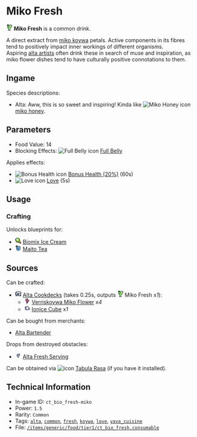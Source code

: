 # Miko Fresh

<img src="https://raw.githubusercontent.com/Ceterai/Enternia/main/items/generic/food/tier1/ct_bio_fresh.png" alt="Miko Fresh icon" loading="lazy" width="auto" height="16px"/> **Miko Fresh** is a common drink.

A direct extract from [miko koywa](https://ceterai.github.io/MyEnternia/Wiki/mikokoywa) petals. Active components in its fibres tend to positively impact inner workings of different organisms.  
Aspiring [alta artists](https://ceterai.github.io/MyEnternia/Wiki/AltaArtist) often drink these in search of muse and inspiration, as miko flower dishes tend to have culturally positive connotations to them.

## Ingame

Species descriptions:

- Alta: Aww, this is so sweet and inspiring! Kinda like <img src="https://raw.githubusercontent.com/Ceterai/Enternia/main/assetMissing.png" alt="Miko Honey icon" loading="lazy" width="auto" height="16px"/> [miko honey](https://ceterai.github.io/MyEnternia/Wiki/MikoHoney).

## Parameters

- Food Value: 14
- Blocking Effects:  <img src="https://starbounder.org/mediawiki/images/6/60/Status_Well_Fed.png" alt="Full Belly icon" loading="lazy" width="16px" height="16px"/> [Full Belly](https://starbounder.org/Full_Belly)

Applies effects:

- <img src="https://starbounder.org/mediawiki/images/thumb/1/16/Status_Health_Boost.png/48px-Status_Health_Boost.png" alt="Bonus Health icon" loading="lazy" width="16px" height="16px"/> [Bonus Health (20%)](https://starbounder.org/Status_Effects#Stat_Boosts) (60s)
- <img src="https://starbounder.org/mediawiki/images/4/44/Health_Icon.png" alt="Love icon" loading="lazy" width="15px" height="15px"/> [Love](https://starbounder.org/Personality#NPC_Reactions) (5s)

## Usage

### Crafting

Unlocks blueprints for:

- <img src="https://raw.githubusercontent.com/Ceterai/Enternia/main/items/generic/food/tier2/ct_biomix_icecream.png" alt="Biomix Ice Cream icon" loading="lazy" width="auto" height="16px"/> [Biomix Ice Cream](https://ceterai.github.io/MyEnternia/Wiki/BiomixIceCream)
- <img src="https://raw.githubusercontent.com/Ceterai/Enternia/main/items/generic/food/tier2/ct_maito_tea.png" alt="Maito Tea icon" loading="lazy" width="auto" height="16px"/> [Maito Tea](https://ceterai.github.io/MyEnternia/Wiki/MaitoTea)

## Sources

Can be crafted:

- ![ ](https://raw.githubusercontent.com/Ceterai/Enternia/main/objects/alta/cooking/cookdecks/icon.png) [Alta Cookdecks](https://ceterai.github.io/MyEnternia/Wiki/AltaCookdecks) (takes 0.25s, outputs <img src="https://raw.githubusercontent.com/Ceterai/Enternia/main/items/generic/food/tier1/ct_bio_fresh.png" alt="Miko Fresh icon" loading="lazy" width="auto" height="16px"/> Miko Fresh x*1*):
  - <img src="https://raw.githubusercontent.com/Ceterai/Enternia/main/objects/biome/alterash/koywa/flowers/miko/icon.png" alt="Verriskoywa Miko Flower icon" loading="lazy" width="auto" height="16px"/> [Verriskoywa Miko Flower](https://ceterai.github.io/MyEnternia/Wiki/VerriskoywaMikoFlower) x*4*
  - <img src="https://raw.githubusercontent.com/Ceterai/Enternia/main/items/generic/food/other/ct_ionice_cube.png" alt="Ionice Cube icon" loading="lazy" width="auto" height="16px"/> [Ionice Cube](https://ceterai.github.io/MyEnternia/Wiki/IoniceCube) x*1*

Can be bought from merchants:

- [Alta Bartender](https://ceterai.github.io/MyEnternia/Wiki/AltaBartender)

Drops from destroyed obstacles:

- <img src="https://raw.githubusercontent.com/Ceterai/Enternia/main/objects/alta/special/food/fresh/icon.png" alt="Alta Fresh Serving icon" loading="lazy" width="auto" height="16px"/> [Alta Fresh Serving](https://ceterai.github.io/MyEnternia/Wiki/AltaFreshServing)

Can be obtained via <img src="https://steamuserimages-a.akamaihd.net/ugc/263843960696222713/3EC9A7C005541F7D577EBCB8C5736B4EFC9973D6/" alt="icon" width="8" height="12"/> [Tabula Rasa](https://community.playstarbound.com/resources/the-tabula-rasa.3222/) (if you have it installed).

## Technical Information

- In-game ID: `ct_bio_fresh-miko`
- Power: `1.5`
- Rarity: `Common`
- Tags: [`alta`](https://ceterai.github.io/MyEnternia/Wiki/Tags/Alta), [`common`](https://ceterai.github.io/MyEnternia/Wiki/Tags/Common), [`fresh`](https://ceterai.github.io/MyEnternia/Wiki/Tags/Fresh), [`koywa`](https://ceterai.github.io/MyEnternia/Wiki/Tags/Koywa), [`love`](https://ceterai.github.io/MyEnternia/Wiki/Tags/Love), [`yava_cuisine`](https://ceterai.github.io/MyEnternia/Wiki/Tags/YavaCuisine)
- File: [`/items/generic/food/tier1/ct_bio_fresh.consumable`](https://github.com/Ceterai/Enternia/blob/main/items/generic/food/tier1/ct_bio_fresh.consumable)
